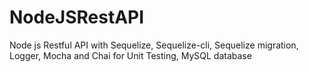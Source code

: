 # NodeJSRestAPI
Node js Restful API with Sequelize, Sequelize-cli, Sequelize migration, Logger, Mocha and Chai for Unit Testing, MySQL database
